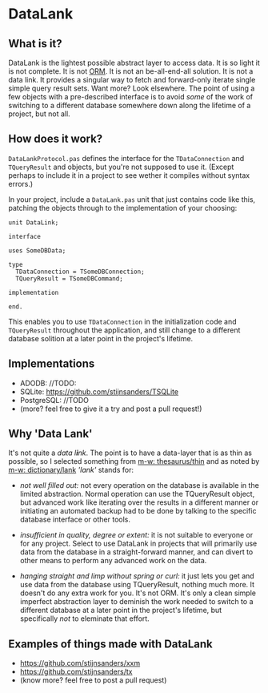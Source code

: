 # DataLank

## What is it?

DataLank is the lightest possible abstract layer to access data. It is so light it is not complete. It is not [ORM](https://en.wikipedia.org/wiki/Object-relational_mapping). It is not an be-all-end-all solution. It is not a data link. It provides a singular way to fetch and forward-only iterate single simple query result sets. Want more? Look elsewhere. The point of using a few objects with a pre-described interface is to avoid _some_ of the work of switching to a different database somewhere down along the lifetime of a project, but not all.

## How does it work?

`DataLankProtocol.pas` defines the interface for the `TDataConnection` and `TQueryResult` and  objects, but you're not supposed to use it. (Except perhaps to include it in a project to see wether it compiles without syntax errors.)

In your project, include a `DataLank.pas` unit that just contains code like this, patching the objects through to the implementation of your choosing:

    unit DataLink;

    interface

    uses SomeDBData;

    type
      TDataConnection = TSomeDBConnection;
      TQueryResult = TSomeDBCommand;

    implementation

    end.

This enables you to use `TDataConnection` in the initialization code and `TQueryResult` throughout the application, and still change to a different database solition at a later point in the project's lifetime.

## Implementations

* ADODB: //TODO:
* SQLite: https://github.com/stijnsanders/TSQLite
* PostgreSQL: //TODO
* (more? feel free to give it a try and post a pull request!)

## Why 'Data Lank'

It's not quite a _data l**i**nk_. The point is to have a data-layer that is as thin as possible, so I selected something from [m-w: thesaurus/thin](http://www.merriam-webster.com/thesaurus/thin) and as noted by [m-w: dictionary/lank](http://www.merriam-webster.com/dictionary/lank) _'lank'_ stands for:

* _not well filled out:_ not every operation on the database is available in the limited abstraction. Normal operation can use the TQueryResult object, but advanced work like iterating over the results in a different manner or initiating an automated backup had to be done by talking to the specific database interface or other tools.

* _insufficient in quality, degree or extent:_ it is not suitable to everyone or for any project. Select to use DataLank in projects that will primarily use data from the database in a straight-forward manner, and can divert to other means to perform any advanced work on the data.

* _hanging straight and limp without spring or curl:_ it just lets you get and use data from the database using TQueryResult, nothing much more. It doesn't do any extra work for you. It's not ORM. It's only a clean simple imperfect abstraction layer to deminish the work needed to switch to a different database at a later point in the project's lifetime, but specifically _not_ to eleminate that effort.

## Examples of things made with DataLank

* https://github.com/stijnsanders/xxm
* https://github.com/stijnsanders/tx
* (know more? feel free to post a pull request)
